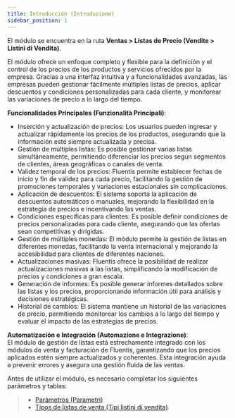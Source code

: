 ```yaml
---
title: Introducción (Introduzione)
sidebar_position: 1
---
```


El módulo se encuentra en la ruta **Ventas > Listas de Precio (Vendite > Listini di Vendita)**.

El módulo ofrece un enfoque completo y flexible para la definición y el control de los precios de los productos y servicios ofrecidos por la empresa. Gracias a una interfaz intuitiva y a funcionalidades avanzadas, las empresas pueden gestionar fácilmente múltiples listas de precios, aplicar descuentos y condiciones personalizadas para cada cliente, y monitorear las variaciones de precio a lo largo del tiempo.

**Funcionalidades Principales (Funzionalità Principali)**:      
- Inserción y actualización de precios: Los usuarios pueden ingresar y actualizar rápidamente los precios de los productos, asegurando que la información esté siempre actualizada y precisa.  
- Gestión de múltiples listas: Es posible gestionar varias listas simultáneamente, permitiendo diferenciar los precios según segmentos de clientes, áreas geográficas o canales de venta.  
- Validez temporal de los precios: Fluentis permite establecer fechas de inicio y fin de validez para cada precio, facilitando la gestión de promociones temporales y variaciones estacionales sin complicaciones.  
- Aplicación de descuentos: El sistema soporta la aplicación de descuentos automáticos o manuales, mejorando la flexibilidad en la estrategia de precios e incentivando las ventas.  
- Condiciones específicas para clientes: Es posible definir condiciones de precios personalizadas para cada cliente, asegurando que las ofertas sean competitivas y dirigidas.  
- Gestión de múltiples monedas: El módulo permite la gestión de listas en diferentes monedas, facilitando la venta internacional y mejorando la accesibilidad para clientes de diferentes naciones.  
- Actualizaciones masivas: Fluentis ofrece la posibilidad de realizar actualizaciones masivas a las listas, simplificando la modificación de precios y condiciones a gran escala.  
- Generación de informes: Es posible generar informes detallados sobre las listas y los precios, proporcionando información útil para análisis y decisiones estratégicas.  
- Historial de cambios: El sistema mantiene un historial de las variaciones de precio, permitiendo monitorear los cambios a lo largo del tiempo y evaluar el impacto de las estrategias de precios.  

**Automatización e Integración (Automazione e Integrazione)**:      
El módulo de gestión de listas está estrechamente integrado con los módulos de venta y facturación de Fluentis, garantizando que los precios aplicados estén siempre actualizados y coherentes. Esta integración ayuda a prevenir errores y asegura una gestión fluida de las ventas.  

Antes de utilizar el módulo, es necesario completar los siguientes parámetros y tablas:  
> - [Parámetros (Parametri)](/docs/configurations/parameters/sales/price-list-parameters)  
> - [Tipos de listas de venta (Tipi listini di vendita)](/docs/configurations/tables/sales/sales-price-lists)